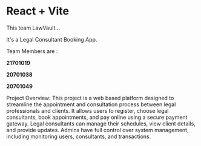 # React + Vite

This team LawVault...

It's a Legal Consultant Booking App.

Team Members are :

<strong> 21701019 </strong>

<strong> 20701038 </strong>

<strong> 20701049 </strong>

Project Overview:
This project is a web based platform designed to streamline the appointment and consultation process between legal professionals and clients. It allows users to register, choose legal consultants, book appointments, and pay online using a secure payment gateway. Legal consultants can manage their schedules, view client details, and provide updates. Admins have full control over system management, including monitoring users, consultants, and transactions.
